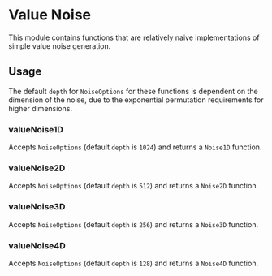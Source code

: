 # Value Noise

This module contains functions that are relatively naive implementations of simple value noise generation.

## Usage

The default `depth` for `NoiseOptions` for these functions is dependent on the dimension of the noise, due to the exponential permutation requirements for higher dimensions.

### valueNoise1D

Accepts `NoiseOptions` (default `depth` is `1024`) and returns a `Noise1D` function.

### valueNoise2D

Accepts `NoiseOptions` (default `depth` is `512`) and returns a `Noise2D` function.

### valueNoise3D

Accepts `NoiseOptions` (default `depth` is `256`) and returns a `Noise3D` function.

### valueNoise4D

Accepts `NoiseOptions` (default `depth` is `128`) and returns a `Noise4D` function.
